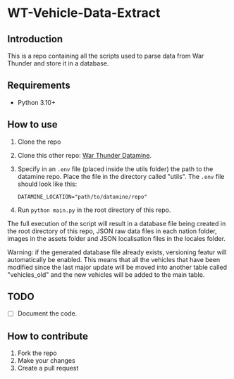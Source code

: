 # WT-Vehicle-Data-Extract

## Introduction

This is a repo containing all the scripts used to parse data from War Thunder and store it in a database.

## Requirements

- Python 3.10+

## How to use

1. Clone the repo
2. Clone this other repo: [War Thunder Datamine](https://github.com/gszabi99/War-Thunder-Datamine).
3. Specify in an `.env` file (placed inside the utils folder) the path to the datamine repo. Place the file in the directory called "utils". The `.env`
   file should look like this:

   ```
   DATAMINE_LOCATION="path/to/datamine/repo"
   ```
   
4. Run `python main.py` in the root directory of this repo.

The full execution of the script will result in a database file being created in the root directory of this repo, JSON raw data files in each nation folder,
images in the assets folder and JSON localisation files in the locales folder.

Warning: if the generated database file already exists, versioning featur will automatically be enabled. This means that all the vehicles that have been modified since the last major update will be moved into another table called "vehicles_old" and the new vehicles will be added to the main table.

## TODO

- [ ] Document the code.

## How to contribute

1. Fork the repo
2. Make your changes
3. Create a pull request